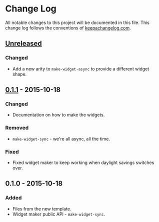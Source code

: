 # Change Log
All notable changes to this project will be documented in this file. This change log follows the conventions of [keepachangelog.com](http://keepachangelog.com/).

## [Unreleased][unreleased]
### Changed
- Add a new arity to `make-widget-async` to provide a different widget shape.

## [0.1.1] - 2015-10-18
### Changed
- Documentation on how to make the widgets.

### Removed
- `make-widget-sync` - we're all async, all the time.

### Fixed
- Fixed widget maker to keep working when daylight savings switches over.

## 0.1.0 - 2015-10-18
### Added
- Files from the new template.
- Widget maker public API - `make-widget-sync`.

[unreleased]: https://github.com/your-name/monument/compare/0.1.1...HEAD
[0.1.1]: https://github.com/your-name/monument/compare/0.1.0...0.1.1
